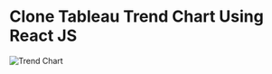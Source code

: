 # Clone Tableau Trend Chart Using React JS

![Trend Chart](https://github.com/oliver90129/Clone-Tableau-Trend-Chart.git/blob/master/image/3.png?raw=true)